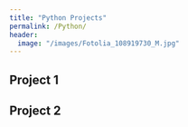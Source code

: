 ```yaml
---
title: "Python Projects"
permalink: /Python/
header:
  image: "/images/Fotolia_108919730_M.jpg"
---
```


## Project 1

## Project 2
